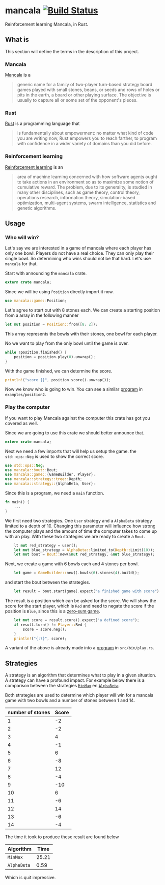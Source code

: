 # mancala [![Build Status](https://travis-ci.org/fifth-postulate/mancala.svg?branch=master)](https://travis-ci.org/fifth-postulate/mancala)
Reinforcement learning Mancala, in Rust.

## What is
This section will define the terms in the description of this project.

### Mancala
[Mancala][mancala] is a

> generic name for a family of two-player turn-based strategy board games played with small stones, beans, or seeds and rows of holes or pits in the earth, a board or other playing surface. The objective is usually to capture all or some set of the opponent's pieces.

### Rust
[Rust][rust] is a programming language that

> is fundamentally about empowerment: no matter what kind of code you are writing now, Rust empowers you to reach farther, to program with confidence in a wider variety of domains than you did before.

### Reinforcement learning
[Reinforcement learning][rl] is an

> area of machine learning concerned with how software agents ought to take actions in an environment so as to maximize some notion of cumulative reward. The problem, due to its generality, is studied in many other disciplines, such as game theory, control theory, operations research, information theory, simulation-based optimization, multi-agent systems, swarm intelligence, statistics and genetic algorithms.

## Usage
### Who will win?
Let's say we are interested in a game of mancala where each player has only one bowl. Players do not have a real choice. They can only play their single bowl. So determining who wins should not be that hard. Let's use `mancala` for that.

Start with announcing the `mancala` crate.

```rust
extern crate mancala;
```

Since we will be using `Position` directly import it now.

```rust
use mancala::game::Position;
```

Let's agree to start out with 8 stones each. We can create a starting position from a array in the following manner

```rust
let mut position = Position::from([8; 2]);
```

This array represents the bowls with their stones, one bowl for each player.

No we want to play from the only bowl until the game is over.

```rust
while !position.finished() {
    position = position.play(0).unwrap();
}
```

With the game finished, we can determine the score.

```rust
println!("score {}", position.score().unwrap());
```

Now we know who is going to win. You can see a similar [program][position2] in `examples/position2`.

### Play the computer
If you want to play Mancala against the computer this crate has got you covered as well.

Since we are going to use this crate we should better announce that.

```rust
extern crate mancala;
```

Next we need a few imports that will help us setup the game. the `std::ops::Neg` is used to show the correct score.

```rust
use std::ops::Neg;
use mancala::bout::Bout;
use mancala::game::{GameBuilder, Player};
use mancala::strategy::tree::Depth;
use mancala::strategy::{AlphaBeta, User};
```

Since this is a program, we need a `main` function.

```rust
fn main() {
    ...
}
```

We first need two strategies. One `User` strategy and a `AlphaBeta` strategy limited to a depth of 10. Changing this parameter will influence how strong the computer plays and the amount of time the computer takes to come up with an play. With these two strategies we are ready to create a `Bout`.

```rust
    lt mut red_strategy = user();
    let mut blue_strategy = AlphaBeta::limited_to(Depth::Limit(10));
    let mut bout = Bout::new(&mut red_strategy, &mut blue_strategy);
```

Next, we create a game with 6 bowls each and 4 stones per bowl.

```rust
    let game = GameBuilder::new().bowls(6).stones(4).build();
```

and start the bout between the strategies.

```rust
    let result = bout.start(game).expect("a finished game with score");
```

The result is a position which can be asked for the score. We will show the score for the start player, which is `Red` and need to negate the score if the position is `Blue`, since this is a [zero-sum game][zero-sum].

```rust
    let mut score = result.score().expect("a defined score");
    if result.turn() != Player::Red {
        score = score.neg();
    }
    println!("{:?}", score);
```

A variant of the above is already made into a [program][play] in `src/bin/play.rs`.

## Strategies
A strategy is an algorithm that determines what to play in a given situation. A strategy can have a profound impact. For example below there is a comparison between the strategies [`MinMax`][minmax] en [`AlphaBeta`][alphabeta].

Both strategies are used to determine which player will win for a mancala game with two bowls and a number of stones between 1 and 14.

| number of stones | Score |
|------------------|-------|
|                1 |    -2 |
|                2 |    -2 |
|                3 |     4 |
|                4 |    -1 |
|                5 |     6 |
|                6 |    -8 |
|                7 |    12 |
|                8 |    -4 |
|                9 |   -10 |
|               10 |     6 |
|               11 |    -6 |
|               12 |    14 |
|               13 |    -6 |
|               14 |    -4 |

The time it took to produce these result are found below

| Algorithm   |  Time |
|-------------|-------|
| `MinMax`    | 25.21 |
| `AlphaBeta` |  0.59 |

Which is quit impressive.

[mancala]: https://en.wikipedia.org/wiki/Mancala
[rust]: https://www.rust-lang.org/
[rl]: https://en.wikipedia.org/wiki/Reinforcement_learning
[position2]: https://github.com/fifth-postulate/mancala/blob/master/examples/position2.rs
[zero-sum]: https://en.wikipedia.org/wiki/Zero-sum_game
[play]: https://github.com/fifth-postulate/mancala/blob/master/src/bin/play.rs
[minmax]: https://en.wikipedia.org/wiki/Minimax
[alphabeta]: https://en.wikipedia.org/wiki/Alpha%E2%80%93beta_pruning
